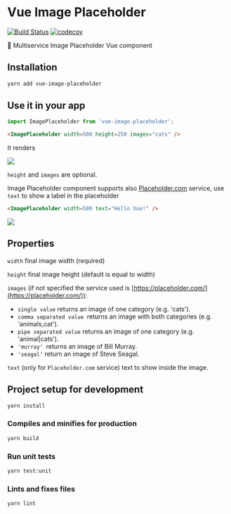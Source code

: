 # Vue Image Placeholder

[![Build Status](https://travis-ci.org/astagi/vue-image-placeholder.svg?branch=master)](https://travis-ci.org/astagi/vue-image-placeholder) [![codecov](https://codecov.io/gh/astagi/vue-image-placeholder/branch/master/graph/badge.svg)](https://codecov.io/gh/astagi/vue-image-placeholder)

🌉 Multiservice Image Placeholder Vue component

## Installation

```sh
yarn add vue-image-placeholder
```

## Use it in your app

```ts
import ImagePlaceholder from 'vue-image-placeholder';
```

```html
<ImagePlaceholder width=500 height=250 images="cats" />
```

It renders

<img src="https://loremflickr.com/500/250/cats"/>

`height` and `images` are optional.

Image Placeholder component supports also [Placeholder.com](https://placeholder.com/) service, use `text` to show a label in the placeholder

```html
<ImagePlaceholder width=500 text="Hello Vue!" />
```

<img src="https://via.placeholder.com/500x500?text=Hello+Vue%21"/>


## Properties

`width` final image width (required)

`height` final image height (default is equal to width)

`images` (if not specified the service used is [https://placeholder.com/](https://placeholder.com/)):
  - `single value` returns an image of one category (e.g. 'cats').
  - `comma separated value `returns an image with both categories (e.g. 'animals,cat').
  - `pipe separated value` returns an image of one category (e.g. 'animal|cats').
  - `'murray' `returns an image of Bill Murray.
  - `'seagal'` return an image of Steve Seagal.

`text` (only for `Placeholder.com` service) text to show inside the image.

## Project setup for development

```sh
yarn install
```

### Compiles and minifies for production

```sh
yarn build
```

### Run unit tests

```sh
yarn test:unit
```

### Lints and fixes files

```sh
yarn lint
```
